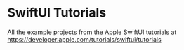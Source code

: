 #  SwiftUI Tutorials

All the example projects from the Apple SwiftUI tutorials at https://developer.apple.com/tutorials/swiftui/tutorials

